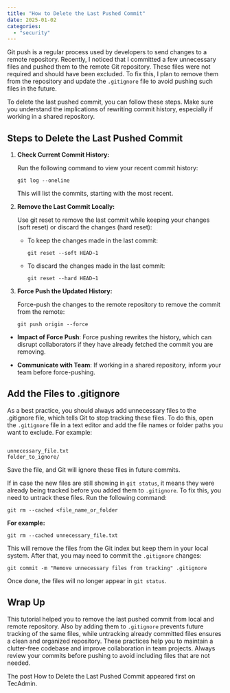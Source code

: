 ```yaml
---
title: "How to Delete the Last Pushed Commit"
date: 2025-01-02
categories: 
  - "security"
---
```


Git push is a regular process used by developers to send changes to a remote repository. Recently, I noticed that I committed a few unnecessary files and pushed them to the remote Git repository. These files were not required and should have been excluded. To fix this, I plan to remove them from the repository and update the `.gitignore` file to avoid pushing such files in the future.

To delete the last pushed commit, you can follow these steps. Make sure you understand the implications of rewriting commit history, especially if working in a shared repository.

## Steps to Delete the Last Pushed Commit

1. **Check Current Commit History:**
    
    Run the following command to view your recent commit history:
    
    ```
    git log --oneline
    ```
    
    This will list the commits, starting with the most recent.
    
2. **Remove the Last Commit Locally:**
    
    Use git reset to remove the last commit while keeping your changes (soft reset) or discard the changes (hard reset):
    
    - To keep the changes made in the last commit:
        
        ```
        git reset --soft HEAD~1
        ```
        
    - To discard the changes made in the last commit:
        
        ```
        git reset --hard HEAD~1
        ```
        
3. **Force Push the Updated History:**
    
    Force-push the changes to the remote repository to remove the commit from the remote:
    
    ```
    git push origin --force
    ```
    

- **Impact of Force Push**: Force pushing rewrites the history, which can disrupt collaborators if they have already fetched the commit you are removing.

- **Communicate with Team**: If working in a shared repository, inform your team before force-pushing.

## Add the Files to .gitignore

As a best practice, you should always add unnecessary files to the .gitignore file, which tells Git to stop tracking these files. To do this, open the `.gitignore` file in a text editor and add the file names or folder paths you want to exclude. For example:

```gitignore

unnecessary_file.txt  
folder_to_ignore/
```

Save the file, and Git will ignore these files in future commits.

If in case the new files are still showing in `git status`, it means they were already being tracked before you added them to `.gitignore`. To fix this, you need to untrack these files. Run the following command:

```
git rm --cached <file_name_or_folder
```

**For example:**

```
git rm --cached unnecessary_file.txt
```

This will remove the files from the Git index but keep them in your local system. After that, you may need to commit the `.gitignore` changes:

```
git commit -m "Remove unnecessary files from tracking" .gitignore
```

Once done, the files will no longer appear in `git status`.

## Wrap Up

This tutorial helped you to remove the last pushed commit from local and remote repository. Also by adding them to `.gitignore` prevents future tracking of the same files, while untracking already committed files ensures a clean and organized repository. These practices help you to maintain a clutter-free codebase and improve collaboration in team projects. Always review your commits before pushing to avoid including files that are not needed.

The post How to Delete the Last Pushed Commit appeared first on TecAdmin.
